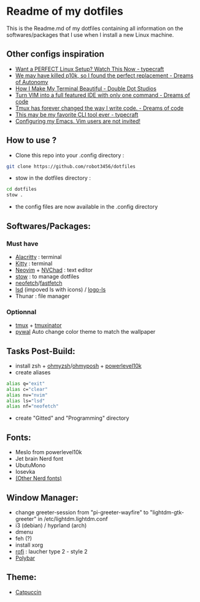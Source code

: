 # Readme of my dotfiles

This is the Readme.md of my dotfiles containing all information on the softwares/packages that I use when I install a new Linux machine. 

## Other configs inspiration

- [Want a PERFECT Linux Setup? Watch This Now - typecraft](https://www.youtube.com/watch?v=wXZgUudR41I)
- [We may have killed p10k, so I found the perfect replacement - Dreams of Autonomy](https://www.youtube.com/watch?v=9U8LCjuQzdc)
- [How I Make My Terminal Beautiful - Double Dot Studios](https://www.youtube.com/watch?v=iFALVHmzPCE)
- [Turn VIM into a full featured IDE with only one command - Dreams of code](https://www.youtube.com/watch?v=Mtgo-nP_r8Y&list=PL05iK6gnYad1sb4iQyqsim_Jc_peZdNXf&index=2)
- [Tmux has forever changed the way I write code. - Dreams of code](https://www.youtube.com/watch?v=DzNmUNvnB04)
- [This may be my favorite CLI tool ever - typecraft](https://www.youtube.com/watch?v=oTNRvnQLLLs)
- [Configuring my Emacs. Vim users are not invited!](https://www.youtube.com/watch?v=PKaJoqQQoIA)
## How to use ?

- Clone this repo into your .config directory :

```bash
git clone https://github.com/robot3456/dotfiles
```

- stow in the dotfiles directory :

```bash
cd dotfiles 
stow .
```
- the config files are now available in the .config directory

## Softwares/Packages:
### Must have 
- [Alacritty](https://github.com/alacritty/alacritty) : terminal
- [Kitty](https://github.com/kovidgoyal/kitty) : terminal
- [Neovim](https://github.com/neovim/neovim) + [NVChad](https://github.com/NvChad/NvChad) : text editor
- [stow](https://www.gnu.org/software/stow/) : to manage dotfiles
- [neofetch]()/[fastfetch](https://github.com/sameemul-haque/dotfiles/tree/mocha/.config/fastfetch)
- [lsd]() (impoved ls with icons) / [logo-ls](https://github.com/Yash-Handa/logo-ls?tab=readme-ov-file#linux)
- Thunar : file manager
### Optionnal
- [tmux](https://github.com/tmux/tmux/wiki) + [tmuxinator](https://github.com/tmuxinator/tmuxinator)
- [pywal](https://github.com/dylanaraps/pywal) Auto change color theme to match the wallpaper


## Tasks Post-Build: 
- install zsh + [ohmyzsh](https://github.com/ohmyzsh/ohmyzsh)/[ohmyposh](https://github.com/JanDeDobbeleer/oh-my-posh) + [powerlevel10k](https://github.com/romkatv/powerlevel10k)
- create aliases
```bash
alias q="exit"
alias c="clear"
alias nv="nvim"
alias ls="lsd" 
alias nf="neofetch"
```
- create "Gitted" and "Programming" directory


## Fonts: 
- Meslo from powerlevel10k 
- Jet brain Nerd font
- UbutuMono 
- Iosevka
- [(Other Nerd fonts)](https://www.nerdfonts.com/)

## Window Manager:
- change greeter-session from "pi-greeter-wayfire" to "lightdm-gtk-greeter" in /etc/lightdm.lightdm.conf
- i3 (debian) / hyprland (arch) 
- dmenu 
- feh (?)
- install xorg
- [rofi](https://github.com/adi1090x/rofi) : laucher type 2 - style 2
- [Polybar](https://github.com/polybar/polybar)


## Theme:
- [Catpuccin](https://github.com/catppuccin/catppuccin)



